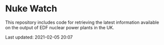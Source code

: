 # Nuke Watch

This repository includes code for retrieving the latest information available on the output of EDF nuclear power plants in the UK.

Last updated: 2021-02-05 20:07